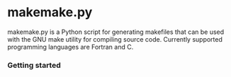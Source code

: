 # makemake.py
makemake.py is a Python script for generating makefiles that can be used with the GNU make utility for compiling source code. Currently supported programming languages are Fortran and C.
### Getting started
